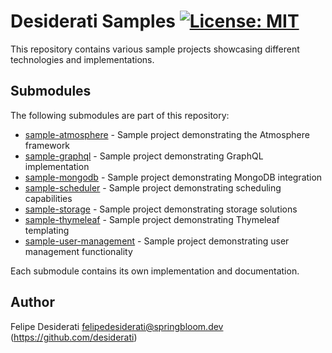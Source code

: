 # Desiderati Samples [![License: MIT](https://img.shields.io/badge/License-MIT-yellow.svg)](LICENSE)

This repository contains various sample projects showcasing different technologies and implementations.

## Submodules

The following submodules are part of this repository:

- [sample-atmosphere](./sample-atmosphere) - Sample project demonstrating the Atmosphere framework
- [sample-graphql](./sample-graphql) - Sample project demonstrating GraphQL implementation
- [sample-mongodb](./sample-mongodb) - Sample project demonstrating MongoDB integration
- [sample-scheduler](./sample-scheduler) - Sample project demonstrating scheduling capabilities
- [sample-storage](./sample-storage) - Sample project demonstrating storage solutions
- [sample-thymeleaf](./sample-thymeleaf) - Sample project demonstrating Thymeleaf templating
- [sample-user-management](./sample-user-management) - Sample project demonstrating user management functionality

Each submodule contains its own implementation and documentation.

## Author

Felipe Desiderati <felipedesiderati@springbloom.dev> (https://github.com/desiderati)
